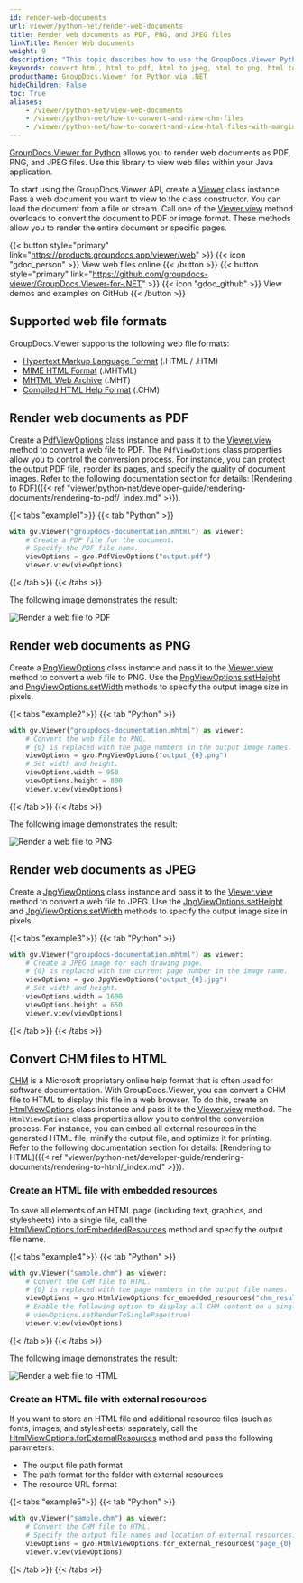 ```yaml
---
id: render-web-documents
url: viewer/python-net/render-web-documents
title: Render web documents as PDF, PNG, and JPEG files
linkTitle: Render Web documents
weight: 9
description: "This topic describes how to use the GroupDocs.Viewer Python API to convert web documents to PDF, PNG, and JPEG formats."
keywords: convert html, html to pdf, html to jpeg, html to png, html to image
productName: GroupDocs.Viewer for Python via .NET
hideChildren: False
toc: True
aliases:
    - /viewer/python-net/view-web-documents
    - /viewer/python-net/how-to-convert-and-view-chm-files
    - /viewer/python-net/how-to-convert-and-view-html-files-with-margins
---
```

[GroupDocs.Viewer for Python](https://products.groupdocs.com/viewer/python-net) allows you to render web documents as PDF, PNG, and JPEG files. Use this library to view web files within your Java application. 

To start using the GroupDocs.Viewer API, create a [Viewer](#) class instance. Pass a web document you want to view to the class constructor. You can load the document from a file or stream. Call one of the [Viewer.view](#) method overloads to convert the document to PDF or image format. These methods allow you to render the entire document or specific pages.

{{< button style="primary" link="https://products.groupdocs.app/viewer/web" >}} {{< icon "gdoc_person" >}} View web files online {{< /button >}} {{< button style="primary" link="https://github.com/groupdocs-viewer/GroupDocs.Viewer-for-.NET" >}} {{< icon "gdoc_github" >}} View demos and examples on GitHub {{< /button >}}

## Supported web file formats

GroupDocs.Viewer supports the following web file formats:

* [Hypertext Markup Language Format](https://docs.fileformat.com/web/html/) (.HTML / .HTM)
* [MIME HTML Format](https://docs.fileformat.com/web/mhtml/) (.MHTML)
* [MHTML Web Archive](https://docs.fileformat.com/web/mht/) (.MHT)
* [Compiled HTML Help Format](https://docs.fileformat.com/web/chm/) (.CHM)

## Render web documents as PDF

Create a [PdfViewOptions](#) class instance and pass it to the [Viewer.view](#) method to convert a web file to PDF. The `PdfViewOptions` class properties allow you to control the conversion process. For instance, you can protect the output PDF file, reorder its pages, and specify the quality of document images. Refer to the following documentation section for details: [Rendering to PDF]({{< ref "viewer/python-net/developer-guide/rendering-documents/rendering-to-pdf/_index.md" >}}).

{{< tabs "example1">}}
{{< tab "Python" >}}
```python
with gv.Viewer("groupdocs-documentation.mhtml") as viewer:
    # Create a PDF file for the document.
    # Specify the PDF file name.
    viewOptions = gvo.PdfViewOptions("output.pdf")
    viewer.view(viewOptions)
```
{{< /tab >}}
{{< /tabs >}}

The following image demonstrates the result:

![Render a web file to PDF](/viewer/python-net/images/rendering-basics/render-web-documents/render-web-to-pdf.png)

## Render web documents as PNG

Create a [PngViewOptions](#) class instance and pass it to the [Viewer.view](#) method to convert a web file to PNG. Use the [PngViewOptions.setHeight](#) and [PngViewOptions.setWidth](#) methods to specify the output image size in pixels.

{{< tabs "example2">}}
{{< tab "Python" >}}
```python
with gv.Viewer("groupdocs-documentation.mhtml") as viewer:
    # Convert the web file to PNG.
    # {0} is replaced with the page numbers in the output image names.
    viewOptions = gvo.PngViewOptions("output_{0}.png")
    # Set width and height.
    viewOptions.width = 950
    viewOptions.height = 800
    viewer.view(viewOptions)
```
{{< /tab >}}
{{< /tabs >}}

The following image demonstrates the result:

![Render a web file to PNG](/viewer/python-net/images/rendering-basics/render-web-documents/render-web-to-png.png)

## Render web documents as JPEG

Create a [JpgViewOptions](#) class instance and pass it to the [Viewer.view](#) method to convert a web file to JPEG. Use the [JpgViewOptions.setHeight](#) and [JpgViewOptions.setWidth](#) methods to specify the output image size in pixels.

{{< tabs "example3">}}
{{< tab "Python" >}}
```python
with gv.Viewer("groupdocs-documentation.mhtml") as viewer:
    # Create a JPEG image for each drawing page.
    # {0} is replaced with the current page number in the image name.
    viewOptions = gvo.JpgViewOptions("output_{0}.jpg")
    # Set width and height.
    viewOptions.width = 1600
    viewOptions.height = 650
    viewer.view(viewOptions)
```
{{< /tab >}}
{{< /tabs >}}

## Convert CHM files to HTML

[CHM](https://docs.fileformat.com/web/chm/) is a Microsoft proprietary online help format that is often used for software documentation. With GroupDocs.Viewer, you can convert a CHM file to HTML to display this file in a web browser. To do this, create an [HtmlViewOptions](#) class instance and pass it to the [Viewer.view](#) method. The `HtmlViewOptions` class properties allow you to control the conversion process. For instance, you can embed all external resources in the generated HTML file, minify the output file, and optimize it for printing. Refer to the following documentation section for details: [Rendering to HTML]({{< ref "viewer/python-net/developer-guide/rendering-documents/rendering-to-html/_index.md" >}}).

### Create an HTML file with embedded resources

To save all elements of an HTML page (including text, graphics, and stylesheets) into a single file, call the [HtmlViewOptions.forEmbeddedResources](#) method and specify the output file name.

{{< tabs "example4">}}
{{< tab "Python" >}}
```python
with gv.Viewer("sample.chm") as viewer:
    # Convert the CHM file to HTML.
    # {0} is replaced with the page numbers in the output file names.
    viewOptions = gvo.HtmlViewOptions.for_embedded_resources("chm_result_{0}.html")
    # Enable the following option to display all CHM content on a single HTML page.
    # viewOptions.setRenderToSinglePage(true)
    viewer.view(viewOptions)
```
{{< /tab >}}
{{< /tabs >}}

The following image demonstrates the result:

![Render a web file to HTML](/viewer/python-net/images/rendering-basics/render-web-documents/render-chm-to-html.png)

### Create an HTML file with external resources

If you want to store an HTML file and additional resource files (such as fonts, images, and stylesheets) separately, call the [HtmlViewOptions.forExternalResources](#) method and pass the following parameters:

  * The output file path format
  * The path format for the folder with external resources
  * The resource URL format

{{< tabs "example5">}}
{{< tab "Python" >}}
```python
with gv.Viewer("sample.chm") as viewer:
    # Convert the CHM file to HTML.
    # Specify the output file names and location of external resources.
    viewOptions = gvo.HtmlViewOptions.for_external_resources("page_{0}.html", "page_{0}/resource_{0}_{1}", "page_{0}/resource_{0}_{1}")
    viewer.view(viewOptions)
```
{{< /tab >}}
{{< /tabs >}}